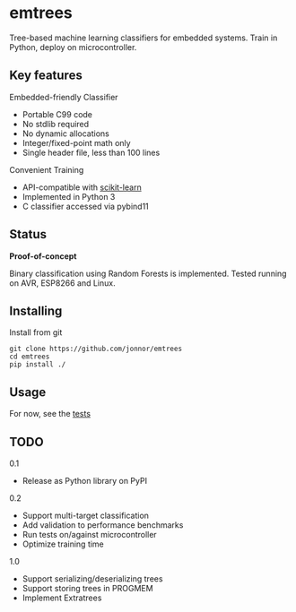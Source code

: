 
# emtrees
Tree-based machine learning classifiers for embedded systems.
Train in Python, deploy on microcontroller.

## Key features

Embedded-friendly Classifier

* Portable C99 code
* No stdlib required
* No dynamic allocations
* Integer/fixed-point math only
* Single header file, less than 100 lines

Convenient Training

* API-compatible with [scikit-learn](http://scikit-learn.org)
* Implemented in Python 3
* C classifier accessed via pybind11

## Status
**Proof-of-concept**

Binary classification using Random Forests is implemented.
Tested running on AVR, ESP8266 and Linux.

## Installing

Install from git

    git clone https://github.com/jonnor/emtrees
    cd emtrees
    pip install ./


## Usage
For now, see the [tests](./tests)


## TODO

0.1

* Release as Python library on PyPI

0.2

* Support multi-target classification
* Add validation to performance benchmarks
* Run tests on/against microcontroller
* Optimize training time

1.0

* Support serializing/deserializing trees
* Support storing trees in PROGMEM
* Implement Extratrees
